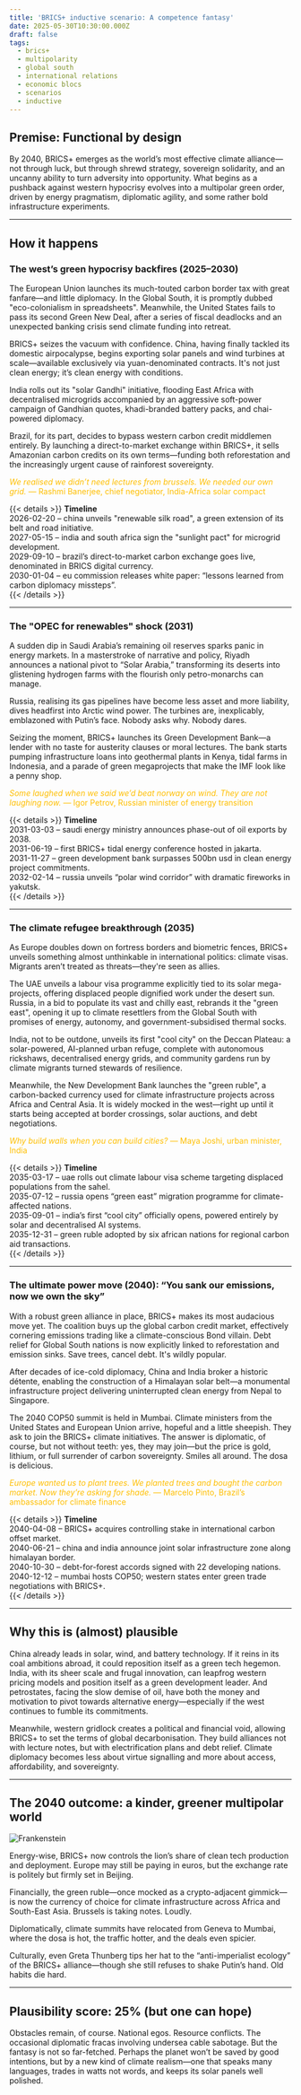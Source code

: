 ```yaml
---
title: 'BRICS+ inductive scenario: A competence fantasy'
date: 2025-05-30T10:30:00.000Z
draft: false
tags:
  - brics+
  - multipolarity
  - global south
  - international relations
  - economic blocs
  - scenarios
  - inductive
---
```


## Premise: Functional by design

By 2040, BRICS+ emerges as the world’s most effective climate alliance—not through luck, but through shrewd strategy, sovereign solidarity, and an uncanny ability to turn adversity into opportunity. What begins as a pushback against western hypocrisy evolves into a multipolar green order, driven by energy pragmatism, diplomatic agility, and some rather bold infrastructure experiments.

---

## How it happens

### The west’s green hypocrisy backfires (2025–2030)

The European Union launches its much-touted carbon border tax with great fanfare—and little diplomacy. In the Global South, it is promptly dubbed "eco-colonialism in spreadsheets". Meanwhile, the United States fails to pass its second Green New Deal, after a series of fiscal deadlocks and an unexpected banking crisis send climate funding into retreat.

BRICS+ seizes the vacuum with confidence. China, having finally tackled its domestic airpocalypse, begins exporting solar panels and wind turbines at scale—available exclusively via yuan-denominated contracts. It's not just clean energy; it’s clean energy with conditions.

India rolls out its "solar Gandhi" initiative, flooding East Africa with decentralised microgrids accompanied by an aggressive soft-power campaign of Gandhian quotes, khadi-branded battery packs, and chai-powered diplomacy.

Brazil, for its part, decides to bypass western carbon credit middlemen entirely. By launching a direct-to-market exchange within BRICS+, it sells Amazonian carbon credits on its own terms—funding both reforestation and the increasingly urgent cause of rainforest sovereignty.

<span style="color:#ffbf00;text-align:center;">*We realised we didn’t need lectures from brussels. We needed our own grid.* — Rashmi Banerjee, chief negotiator, India-Africa solar compact</span>

{{< details >}}
**Timeline**  
2026-02-20 – china unveils "renewable silk road", a green extension of its belt and road initiative.  
2027-05-15 – india and south africa sign the "sunlight pact" for microgrid development.  
2029-09-10 – brazil’s direct-to-market carbon exchange goes live, denominated in BRICS digital currency.  
2030-01-04 – eu commission releases white paper: “lessons learned from carbon diplomacy missteps”.  
{{< /details >}}

---

### The "OPEC for renewables" shock (2031)

A sudden dip in Saudi Arabia’s remaining oil reserves sparks panic in energy markets. In a masterstroke of narrative and policy, Riyadh announces a national pivot to “Solar Arabia,” transforming its deserts into glistening hydrogen farms with the flourish only petro-monarchs can manage.

Russia, realising its gas pipelines have become less asset and more liability, dives headfirst into Arctic wind power. The turbines are, inexplicably, emblazoned with Putin’s face. Nobody asks why. Nobody dares.

Seizing the moment, BRICS+ launches its Green Development Bank—a lender with no taste for austerity clauses or moral lectures. The bank starts pumping infrastructure loans into geothermal plants in Kenya, tidal farms in Indonesia, and a parade of green megaprojects that make the IMF look like a penny shop.

<span style="color:#ffbf00;text-align:center;">*Some laughed when we said we’d beat norway on wind. They are not laughing now.* — Igor Petrov, Russian minister of energy transition</span>

{{< details >}}
**Timeline**  
2031-03-03 – saudi energy ministry announces phase-out of oil exports by 2038.  
2031-06-19 – first BRICS+ tidal energy conference hosted in jakarta.  
2031-11-27 – green development bank surpasses 500bn usd in clean energy project commitments.  
2032-02-14 – russia unveils “polar wind corridor” with dramatic fireworks in yakutsk.  
{{< /details >}}

---

### The climate refugee breakthrough (2035)

As Europe doubles down on fortress borders and biometric fences, BRICS+ unveils something almost unthinkable in international politics: climate visas. Migrants aren’t treated as threats—they're seen as allies.

The UAE unveils a labour visa programme explicitly tied to its solar mega-projects, offering displaced people dignified work under the desert sun. Russia, in a bid to populate its vast and chilly east, rebrands it the "green east", opening it up to climate resettlers from the Global South with promises of energy, autonomy, and government-subsidised thermal socks.

India, not to be outdone, unveils its first "cool city" on the Deccan Plateau: a solar-powered, AI-planned urban refuge, complete with autonomous rickshaws, decentralised energy grids, and community gardens run by climate migrants turned stewards of resilience.

Meanwhile, the New Development Bank launches the "green ruble", a carbon-backed currency used for climate infrastructure projects across Africa and Central Asia. It is widely mocked in the west—right up until it starts being accepted at border crossings, solar auctions, and debt negotiations.

<span style="color:#ffbf00;text-align:center;">*Why build walls when you can build cities?* — Maya Joshi, urban minister, India</span>

{{< details >}}
**Timeline**  
2035-03-17 – uae rolls out climate labour visa scheme targeting displaced populations from the sahel.  
2035-07-12 – russia opens “green east” migration programme for climate-affected nations.  
2035-09-01 – india’s first “cool city” officially opens, powered entirely by solar and decentralised AI systems.  
2035-12-31 – green ruble adopted by six african nations for regional carbon aid transactions.  
{{< /details >}}

---

### The ultimate power move (2040): “You sank our emissions, now we own the sky”

With a robust green alliance in place, BRICS+ makes its most audacious move yet. The coalition buys up the global carbon credit market, effectively cornering emissions trading like a climate-conscious Bond villain. Debt relief for Global South nations is now explicitly linked to reforestation and emission sinks. Save trees, cancel debt. It's wildly popular.

After decades of ice-cold diplomacy, China and India broker a historic détente, enabling the construction of a Himalayan solar belt—a monumental infrastructure project delivering uninterrupted clean energy from Nepal to Singapore.

The 2040 COP50 summit is held in Mumbai. Climate ministers from the United States and European Union arrive, hopeful and a little sheepish. They ask to join the BRICS+ climate initiatives. The answer is diplomatic, of course, but not without teeth: yes, they may join—but the price is gold, lithium, or full surrender of carbon sovereignty. Smiles all around. The dosa is delicious.

<span style="color:#ffbf00;text-align:center;">*Europe wanted us to plant trees. We planted trees and bought the carbon market. Now they’re asking for shade.* — Marcelo Pinto, Brazil’s ambassador for climate finance</span>

{{< details >}}
**Timeline**  
2040-04-08 – BRICS+ acquires controlling stake in international carbon offset market.  
2040-06-21 – china and india announce joint solar infrastructure zone along himalayan border.  
2040-10-30 – debt-for-forest accords signed with 22 developing nations.  
2040-12-12 – mumbai hosts COP50; western states enter green trade negotiations with BRICS+.  
{{< /details >}}

---

## Why this is (almost) plausible

China already leads in solar, wind, and battery technology. If it reins in its coal ambitions abroad, it could reposition itself as a green tech hegemon. India, with its sheer scale and frugal innovation, can leapfrog western pricing models and position itself as a green development leader. And petrostates, facing the slow demise of oil, have both the money and motivation to pivot towards alternative energy—especially if the west continues to fumble its commitments.

Meanwhile, western gridlock creates a political and financial void, allowing BRICS+ to set the terms of global decarbonisation. They build alliances not with lecture notes, but with electrification plans and debt relief. Climate diplomacy becomes less about virtue signalling and more about access, affordability, and sovereignty.

---

## The 2040 outcome: a kinder, greener multipolar world

![Frankenstein](/images/brics-climate.png#center)

Energy-wise, BRICS+ now controls the lion’s share of clean tech production and deployment. Europe may still be paying in euros, but the exchange rate is politely but firmly set in Beijing.

Financially, the green ruble—once mocked as a crypto-adjacent gimmick—is now the currency of choice for climate infrastructure across Africa and South-East Asia. Brussels is taking notes. Loudly.

Diplomatically, climate summits have relocated from Geneva to Mumbai, where the dosa is hot, the traffic hotter, and the deals even spicier.

Culturally, even Greta Thunberg tips her hat to the “anti-imperialist ecology” of the BRICS+ alliance—though she still refuses to shake Putin’s hand. Old habits die hard.

---

## Plausibility score: 25% (but one can hope)

Obstacles remain, of course. National egos. Resource conflicts. The occasional diplomatic fracas involving undersea cable sabotage. But the fantasy is not so far-fetched. Perhaps the planet won’t be saved by good intentions, but by a new kind of climate realism—one that speaks many languages, trades in watts not words, and keeps its solar panels well polished.
